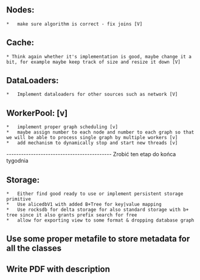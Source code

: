 ## Nodes:
    *   make sure algorithm is correct - fix joins [V]

## Cache:
    * Think again whether it's implementation is good, maybe change it a bit, for example maybe keep track of size and resize it down [V]

## DataLoaders:
    *   Implement dataloaders for other sources such as network [V]

## WorkerPool: [v]
    *   implement proper graph scheduling [v]
    *   maybe assign number to each node and number to each graph so that we will be able to process single graph by multiple workers [v]
    *   add mechanism to dynamically stop and start new threads [v]



------------------------------------------- Zrobić ten etap do końca tygodnia 

## Storage:
    *   Either find good ready to use or implement persistent storage primitive
    *   Use alicedbV1 with added B+Tree for key|value mapping
    *   Use rocksdb for delta storage for also standard storage with b+ tree since it also grants prefix search for free
    *   allow for exporting view to some format & dropping database graph


## Use some proper metafile to store metadata for all the classes

## Write PDF with description